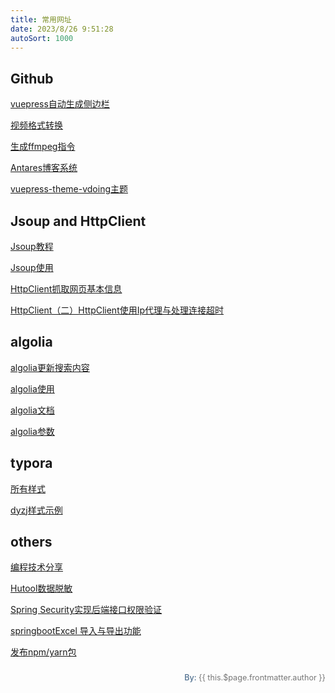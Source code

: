 ```yaml
---
title: 常用网址
date: 2023/8/26 9:51:28
autoSort: 1000
---
```


## Github

[vuepress自动生成侧边栏](https://github.com/shanyuhai123/vuepress-plugin-auto-sidebar)

[视频格式转换](https://github.com/autodotua/RemoteFFmpegGUI/releases)

[生成ffmpeg指令](https://alfg.dev/ffmpeg-commander/?format.container=mpg&video.pass=2&video.frame_rate=25&video.size=1280&video.format=fullscreen)

[Antares博客系统](https://github.com/qk-antares/antares-blog-backend)

[vuepress-theme-vdoing主题](https://github.com/xugaoyi/vuepress-theme-vdoing)



## Jsoup and HttpClient

[Jsoup教程](https://www.cnblogs.com/zhangyinhua/p/8037599.html)

[Jsoup使用](https://blog.csdn.net/Zhangrunhong/article/details/102522273?ops_request_misc=%257B%2522request%255Fid%2522%253A%2522169301352016800180646380%2522%252C%2522scm%2522%253A%252220140713.130102334..%2522%257D&request_id=169301352016800180646380&biz_id=0&utm_medium=distribute.pc_search_result.none-task-blog-2~all~sobaiduend~default-2-102522273-null-null.142^v93^insert_down28v1&utm_term=jsoup%E7%88%AC%E8%99%AB&spm=1018.2226.3001.4187)

[HttpClient抓取网页基本信息](https://www.cnblogs.com/zhangyinhua/p/8038377.html)

[HttpClient（二）HttpClient使用Ip代理与处理连接超时](https://www.cnblogs.com/zhangyinhua/p/8038867.html)



## algolia

[algolia更新搜索内容](https://crawler.algolia.com/admin/crawlers/678635de-b0ce-4837-bd9f-eb1b018f574c/overview)

[algolia使用](https://dashboard.algolia.com/apps/RIHEV9Q024/explorer/browse/liyao52033io?searchMode=search)

[algolia文档](https://docsearch.algolia.com/docs/legacy/behavior)

[algolia参数](https://www.algolia.com/doc/api-reference/api-parameters/)





## typora

[<span alt="modern"><span>所有样式</span></span>](https://theme.typora.io/)

[dyzj样式示例](https://typora-dyzj-theme.vercel.app/)



## others

[编程技术分享](https://hellogitlab.com/)

[Hutool数据脱敏](https://mp.weixin.qq.com/s/hobcdmDDm_O4TD9cncqeMg)

[Spring Security实现后端接口权限验证](https://mp.weixin.qq.com/s/NvQmM-NjvrGVTNOHrb_oKA)

[springbootExcel 导入与导出功能](https://mp.weixin.qq.com/s/LotCCAQ_LtbFVipO_snMtg)

[发布npm/yarn包](https://blog.51cto.com/u_15895329/5894178?u_atoken=9742dc97-ffcc-4eb0-b014-9b67ba4b3f0b&u_asession=01uDrKBgW9phQKBXnamBFBlQM5PjuiT05B47_P1QqwlxGs1Z_gUbfiMYoSc0EAKCeDX0KNBwm7Lovlpxjd_P_q4JsKWYrT3W_NKPr8w6oU7K-kOp_a5EAOEM_0UUnivFfNuT4_mMEKQlUPdsvGOBKcKWBkFo3NEHBv0PZUm6pbxQU&u_asig=05p2mTR4B0vOLS-FNTmkmvtHSOMKRcft5lWsPmUD7ruo8WnbTR3HMcA2rpsSZOLicUYC6Ei5R7xyg9Ilauu_-G2b8Syp3HlCl7BGOuP60YN8fY3HNsRdfPX5Y_ZgRQz49G-ApGyHmdWmkUOxdt2WtziY_mDFiYDRzd90ud06fQKHr9JS7q8ZD7Xtz2Ly-b0kmuyAKRFSVJkkdwVUnyHAIJzTc3btjBJyqycgapIM36FqESBCXSh0QsnuO10jivH1ZbIoF2Chm-8MbxklAdjgzJjO3h9VXwMyh6PgyDIVSG1W-MVdHksfFTqr2NwZBjiGjaLAt6feS4-ElwnT_7lzpsj36d8Zm-oIE7gjKGwMkEW6eMS2kCcearp5eWAJMf6VuUmWspDxyAEEo4kbsryBKb9Q&u_aref=WvmzjdfrN38ooHfl0eNUZ0zlAAQ%3D)









<div style="float: right;font-size: .9em;margin-top: 10px">
  <div>
     <span style="font-weight: 500;color: #4e6e8e;">By: </span> 
     <span style="font-weight: 400; color: #767676;">{{ this.$page.frontmatter.author }}   </span>
  </div>
</div>
